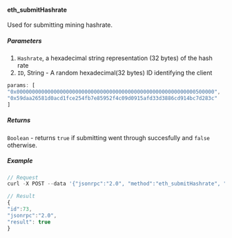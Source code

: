 
#### eth_submitHashrate

Used for submitting mining hashrate.


##### Parameters

1. `Hashrate`, a hexadecimal string representation (32 bytes) of the hash rate
2. `ID`, String - A random hexadecimal(32 bytes) ID identifying the client

```js
params: [
"0x0000000000000000000000000000000000000000000000000000000000500000",
"0x59daa26581d0acd1fce254fb7e85952f4c09d0915afd33d3886cd914bc7d283c"
]
```

##### Returns

`Boolean` - returns `true` if submitting went through succesfully and `false` otherwise.


##### Example
```js
// Request
curl -X POST --data '{"jsonrpc":"2.0", "method":"eth_submitHashrate", "params":["0x0000000000000000000000000000000000000000000000000000000000500000", "0x59daa26581d0acd1fce254fb7e85952f4c09d0915afd33d3886cd914bc7d283c"],"id":73}'

// Result
{
"id":73,
"jsonrpc":"2.0",
"result": true
}
```
